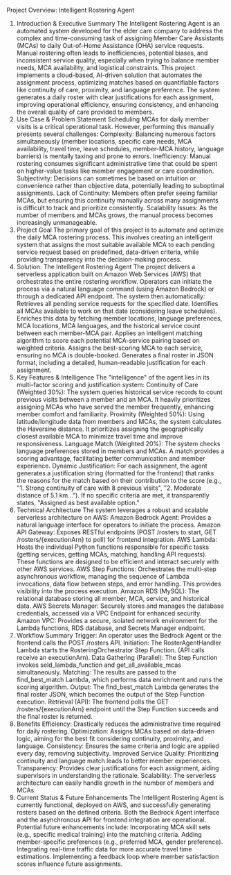 Project Overview: Intelligent Rostering Agent
 
1. Introduction & Executive Summary
The Intelligent Rostering Agent is an automated system developed for the elder care company to address the complex and time-consuming task of assigning Member Care Assistants (MCAs) to daily Out-of-Home Assistance (OHA) service requests. Manual rostering often leads to inefficiencies, potential biases, and inconsistent service quality, especially when trying to balance member needs, MCA availability, and logistical constraints. This project implements a cloud-based, AI-driven solution that automates the assignment process, optimizing matches based on quantifiable factors like continuity of care, proximity, and language preference. The system generates a daily roster with clear justifications for each assignment, improving operational efficiency, ensuring consistency, and enhancing the overall quality of care provided to members.
2. Use Case & Problem Statement
Scheduling MCAs for daily member visits is a critical operational task. However, performing this manually presents several challenges:
Complexity: Balancing numerous factors simultaneously (member locations, specific care needs, MCA availability, travel time, leave schedules, member-MCA history, language barriers) is mentally taxing and prone to errors.
Inefficiency: Manual rostering consumes significant administrative time that could be spent on higher-value tasks like member engagement or care coordination.
Subjectivity: Decisions can sometimes be based on intuition or convenience rather than objective data, potentially leading to suboptimal assignments.
Lack of Continuity: Members often prefer seeing familiar MCAs, but ensuring this continuity manually across many assignments is difficult to track and prioritize consistently.
Scalability Issues: As the number of members and MCAs grows, the manual process becomes increasingly unmanageable.
3. Project Goal
The primary goal of this project is to automate and optimize the daily MCA rostering process. This involves creating an intelligent system that assigns the most suitable available MCA to each pending service request based on predefined, data-driven criteria, while providing transparency into the decision-making process.
4. Solution: The Intelligent Rostering Agent
The project delivers a serverless application built on Amazon Web Services (AWS) that orchestrates the entire rostering workflow. Operators can initiate the process via a natural language command (using Amazon Bedrock) or through a dedicated API endpoint. The system then automatically:
Retrieves all pending service requests for the specified date.
Identifies all MCAs available to work on that date (considering leave schedules).
Enriches this data by fetching member locations, language preferences, MCA locations, MCA languages, and the historical service count between each member-MCA pair.
Applies an intelligent matching algorithm to score each potential MCA-service pairing based on weighted criteria.
Assigns the best-scoring MCA to each service, ensuring no MCA is double-booked.
Generates a final roster in JSON format, including a detailed, human-readable justification for each assignment.
5. Key Features & Intelligence
The "intelligence" of the agent lies in its multi-factor scoring and justification system:
Continuity of Care (Weighted 30%): The system queries historical service records to count previous visits between a member and an MCA. It heavily prioritizes assigning MCAs who have served the member frequently, enhancing member comfort and familiarity.
Proximity (Weighted 50%): Using latitude/longitude data from members and MCAs, the system calculates the Haversine distance. It prioritizes assigning the geographically closest available MCA to minimize travel time and improve responsiveness.
Language Match (Weighted 20%): The system checks language preferences stored in members and MCAs. A match provides a scoring advantage, facilitating better communication and member experience.
Dynamic Justification: For each assignment, the agent generates a justification string (formatted for the frontend) that ranks the reasons for the match based on their contribution to the score (e.g., "1. Strong continuity of care with 8 previous visits", "2. Moderate distance of 5.1 km..."). If no specific criteria are met, it transparently states, "Assigned as best available option."
6. Technical Architecture
The system leverages a robust and scalable serverless architecture on AWS:
Amazon Bedrock Agent: Provides a natural language interface for operators to initiate the process.
Amazon API Gateway: Exposes RESTful endpoints (POST /rosters to start, GET /rosters/{executionArn} to poll) for frontend integration.
AWS Lambda: Hosts the individual Python functions responsible for specific tasks (getting services, getting MCAs, matching, handling API requests). These functions are designed to be efficient and interact securely with other AWS services.
AWS Step Functions: Orchestrates the multi-step asynchronous workflow, managing the sequence of Lambda invocations, data flow between steps, and error handling. This provides visibility into the process execution.
Amazon RDS (MySQL): The relational database storing all member, MCA, service, and historical data.
AWS Secrets Manager: Securely stores and manages the database credentials, accessed via a VPC Endpoint for enhanced security.
Amazon VPC: Provides a secure, isolated network environment for the Lambda functions, RDS database, and Secrets Manager endpoint.
7. Workflow Summary
Trigger: An operator uses the Bedrock Agent or the frontend calls the POST /rosters API.
Initiation: The RosterAgentHandler Lambda starts the RosteringOrchestrator Step Function. (API calls receive an executionArn).
Data Gathering (Parallel): The Step Function invokes seld_lambda_function and get_all_available_mcas simultaneously.
Matching: The results are passed to the find_best_match Lambda, which performs data enrichment and runs the scoring algorithm.
Output: The find_best_match Lambda generates the final roster JSON, which becomes the output of the Step Function execution.
Retrieval (API): The frontend polls the GET /rosters/{executionArn} endpoint until the Step Function succeeds and the final roster is returned.
8. Benefits
Efficiency: Drastically reduces the administrative time required for daily rostering.
Optimization: Assigns MCAs based on data-driven logic, aiming for the best fit considering continuity, proximity, and language.
Consistency: Ensures the same criteria and logic are applied every day, removing subjectivity.
Improved Service Quality: Prioritizing continuity and language match leads to better member experiences.
Transparency: Provides clear justifications for each assignment, aiding supervisors in understanding the rationale.
Scalability: The serverless architecture can easily handle growth in the number of members and MCAs.
9. Current Status & Future Enhancements
The Intelligent Rostering Agent is currently functional, deployed on AWS, and successfully generating rosters based on the defined criteria. Both the Bedrock Agent interface and the asynchronous API for frontend integration are operational.
Potential future enhancements include:
Incorporating MCA skill sets (e.g., specific medical training) into the matching criteria.
Adding member-specific preferences (e.g., preferred MCA, gender preference).
Integrating real-time traffic data for more accurate travel time estimations.
Implementing a feedback loop where member satisfaction scores influence future assignments.
